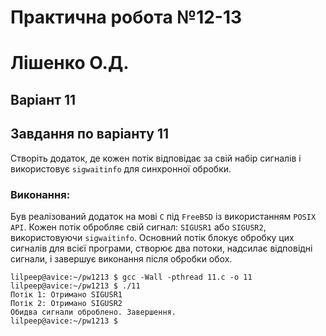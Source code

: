 # Практична робота №12-13
# Лiшенко О.Д.
## Варiант 11

## Завдання по варiанту 11

Створіть додаток, де кожен потік відповідає за свій набір сигналів і використовує `sigwaitinfo` для синхронної обробки.

### Виконання:

Був реалізований додаток на мові `C` під `FreeBSD` із використанням `POSIX API`. Кожен потік обробляє свій сигнал: `SIGUSR1` або `SIGUSR2`, використовуючи `sigwaitinfo`. Основний потік блокує обробку цих сигналів для всієї програми, створює два потоки, надсилає відповідні сигнали, і завершує виконання після обробки обох.

``` 
lilpeep@avice:~/pw1213 $ gcc -Wall -pthread 11.c -o 11
lilpeep@avice:~/pw1213 $ ./11
Потік 1: Отримано SIGUSR1
Потік 2: Отримано SIGUSR2
Обидва сигнали оброблено. Завершення.
lilpeep@avice:~/pw1213 $
```
